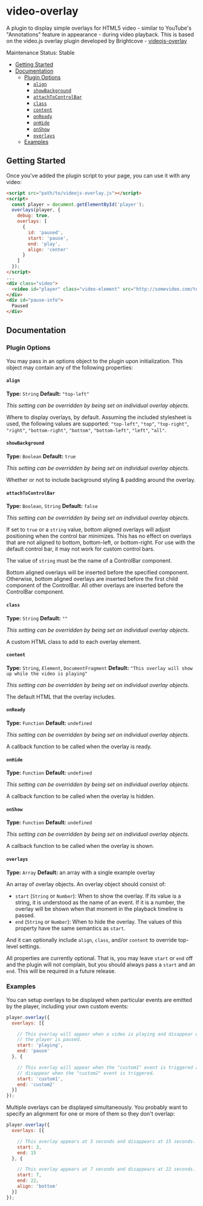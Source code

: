 # video-overlay

A plugin to display simple overlays for HTML5 video - similar to YouTube's "Annotations" feature in appearance - during video playback.  This is based on the video.js overlay plugin developed by Brightcove - [videojs-overlay](https://github.com/brightcove/videojs-overlay)


Maintenance Status: Stable

<!-- START doctoc generated TOC please keep comment here to allow auto update -->
<!-- DON'T EDIT THIS SECTION, INSTEAD RE-RUN doctoc TO UPDATE -->


- [Getting Started](#getting-started)
- [Documentation](#documentation)
  - [Plugin Options](#plugin-options)
    - [`align`](#align)
    - [`showBackground`](#showbackground)
    - [`attachToControlBar`](#attachtocontrolbar)
    - [`class`](#class)
    - [`content`](#content)
    - [`onReady`](#onready)
    - [`onHide`](#onhide)
    - [`onShow`](#onshow)
    - [`overlays`](#overlays)
  - [Examples](#examples)

<!-- END doctoc generated TOC please keep comment here to allow auto update -->


## Getting Started

Once you've added the plugin script to your page, you can use it with any video:

```html
<script src="path/to/videojs-overlay.js"></script>
<script>
  const player = document.getElementById('player');
  overlays(player, {
    debug: true,
    overlays: [
      {
        id: 'paused',
        start: 'pause',
        end: 'play',
        align: 'center'
      }
    ]
  });
</script>
...
<div class="video">
  <video id="player" class="video-element" src="http://somevideo.com/test.mp4" controls></video>
</div>
<div id="pause-info">
  Paused
</div>
```

## Documentation

### Plugin Options

You may pass in an options object to the plugin upon initialization. This
object may contain any of the following properties:

#### `align`

__Type:__ `String`
__Default:__ `"top-left"`

_This setting can be overridden by being set on individual overlay objects._

Where to display overlays, by default. Assuming the included stylesheet is used, the following values are supported: `"top-left"`, `"top"`, `"top-right"`, `"right"`, `"bottom-right"`, `"bottom"`, `"bottom-left"`, `"left"`, `"all"`.

#### `showBackground`

__Type:__ `Boolean`
__Default:__ `true`

_This setting can be overridden by being set on individual overlay objects._

Whether or not to include background styling & padding around the overlay.

#### `attachToControlBar`

__Type:__ `Boolean`, `String`
__Default:__ `false`

_This setting can be overridden by being set on individual overlay objects._

If set to `true` or a `string` value, bottom aligned overlays will adjust positioning when the control bar minimizes. This has no effect on overlays that are not aligned to bottom, bottom-left, or bottom-right. For use with the default control bar, it may not work for custom control bars.

The value of `string` must be the name of a ControlBar component.

Bottom aligned overlays will be inserted before the specified component. Otherwise, bottom aligned overlays are inserted before the first child component of the ControlBar. All other overlays are inserted before the ControlBar component.

#### `class`

__Type:__ `String`
__Default:__ `""`

_This setting can be overridden by being set on individual overlay objects._

A custom HTML class to add to each overlay element.

#### `content`

__Type:__ `String`, `Element`, `DocumentFragment`
__Default:__ `"This overlay will show up while the video is playing"`

_This setting can be overridden by being set on individual overlay objects._

The default HTML that the overlay includes.

#### `onReady`

__Type:__ `Function`
__Default:__ `undefined`

_This setting can be overridden by being set on individual overlay objects._

A callback function to be called when the overlay is ready.

#### `onHide`

__Type:__ `Function`
__Default:__ `undefined`

_This setting can be overridden by being set on individual overlay objects._

A callback function to be called when the overlay is hidden.

#### `onShow`

__Type:__ `Function`
__Default:__ `undefined`

_This setting can be overridden by being set on individual overlay objects._

A callback function to be called when the overlay is shown.

#### `overlays`

__Type:__ `Array`
__Default:__ an array with a single example overlay

An array of overlay objects. An overlay object should consist of:

- `start` (`String` or `Number`): When to show the overlay. If its value is a string, it is understood as the name of an event. If it is a number, the overlay will be shown when that moment in the playback timeline is passed.
- `end` (`String` or `Number`): When to hide the overlay. The values of this property have the same semantics as `start`.

And it can optionally include `align`, `class`, and/or `content` to override top-level settings.

All properties are currently optional. That is, you may leave `start` or `end` off and the plugin will not complain, but you should always pass a `start` and an `end`. This will be required in a future release.

### Examples

You can setup overlays to be displayed when particular events are emitted by the player, including your own custom events:

```js
player.overlay({
  overlays: [{

    // This overlay will appear when a video is playing and disappear when
    // the player is paused.
    start: 'playing',
    end: 'pause'
  }, {

    // This overlay will appear when the "custom1" event is triggered and
    // disappear when the "custom2" event is triggered.
    start: 'custom1',
    end: 'custom2'
  }]
});
```

Multiple overlays can be displayed simultaneously. You probably want to specify an alignment for one or more of them so they don't overlap:

```js
player.overlay({
  overlays: [{

    // This overlay appears at 3 seconds and disappears at 15 seconds.
    start: 3,
    end: 15
  }, {

    // This overlay appears at 7 seconds and disappears at 22 seconds.
    start: 7,
    end: 22,
    align: 'bottom'
  }]
});
```
